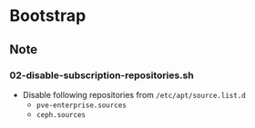 # Bootstrap

## Note
###  02-disable-subscription-repositories.sh
* Disable following repositories from `/etc/apt/source.list.d`
  - `pve-enterprise.sources`
  - `ceph.sources`